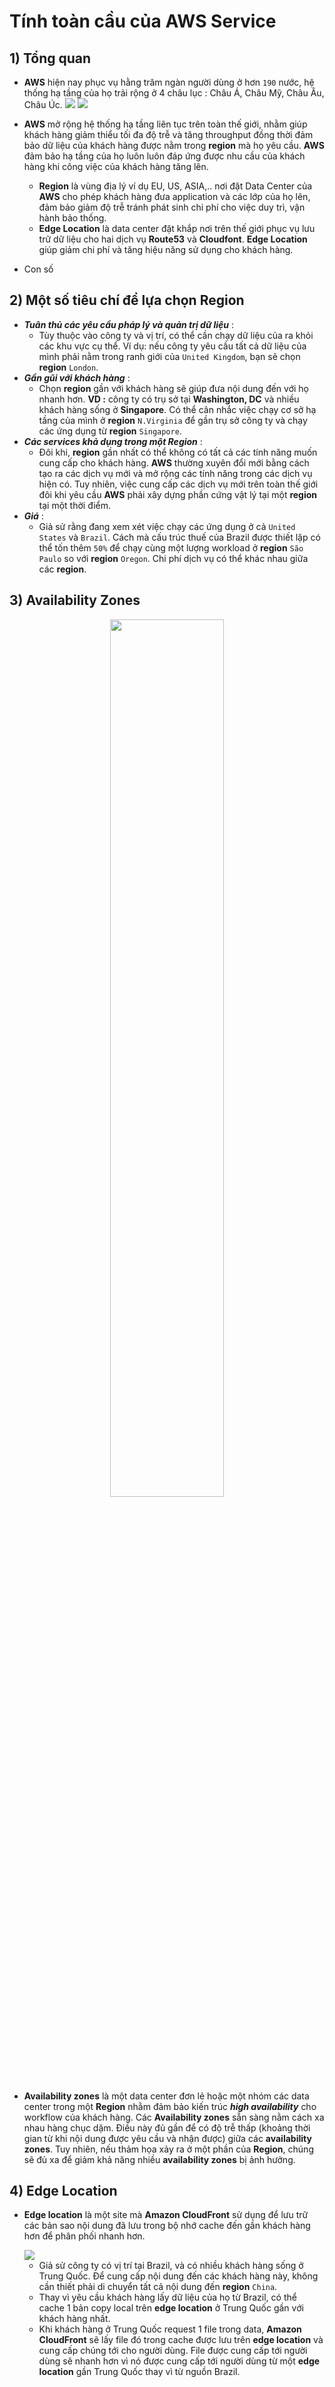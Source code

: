 # Tính toàn cầu của AWS Service
## **1) Tổng quan**
- **AWS** hiện nay phục vụ hằng trăm ngàn người dùng ở hơn `190` nước, hệ thống hạ tầng của họ trải rộng ở 4 châu lục : Châu Á, Châu Mỹ, Châu Âu, Châu Úc.
    <img src=https://i.imgur.com/Ev15clG.png>
    <img src=https://i.imgur.com/yPQ6Tei.png>

- **AWS** mở rộng hệ thống hạ tầng liên tục trên toàn thế giới, nhằm giúp khách hàng giảm thiểu tối đa độ trễ và tăng throughput đồng thời đảm bảo dữ liệu của khách hàng được nằm trong **region** mà họ yêu cầu. **AWS** đảm bảo hạ tầng của họ luôn luôn đáp ứng được nhu cầu của khách hàng khi công việc của khách hàng tăng lên.
    - **Region** là vùng địa lý ví dụ EU, US, ASIA,.. nơi đặt Data Center của **AWS** cho phép khách hàng đưa application và các lớp của họ lên, đảm bảo giảm độ trễ tránh phát sinh chi phí cho việc duy trì, vận hành bảo thống.
    - **Edge Location** là data center đặt khắp nơi trên thế giới phục vụ lưu trữ dữ liệu cho hai dịch vụ **Route53** và **Cloudfont**. **Edge Location** giúp giảm chi phí và tăng hiệu năng sử dụng cho khách hàng.
- Con số 
## **2) Một số tiêu chí để lựa chọn Region**
- ***Tuân thủ các yêu cầu pháp lý và quản trị dữ liệu*** :
    - Tùy thuộc vào công ty và vị trí, có thể cần chạy dữ liệu của ra khỏi các khu vực cụ thể. Ví dụ: nếu công ty yêu cầu tất cả dữ liệu của mình phải nằm trong ranh giới của `United Kingdom`, bạn sẽ chọn **region** `London`.
- ***Gần gũi với khách hàng*** :
    - Chọn **region** gần với khách hàng sẽ giúp đưa nội dung đến với họ nhanh hơn. **VD :** công ty có trụ sở tại **Washington, DC** và nhiều khách hàng sống ở **Singapore**. Có thể cân nhắc việc chạy cơ sở hạ tầng của mình ở **region** `N.Virginia` để gần trụ sở công ty và chạy các ứng dụng từ **region** `Singapore`.
- ***Các services khả dụng trong một **Region***** :
    - Đôi khi, **region** gần nhất có thể không có tất cả các tính năng muốn cung cấp cho khách hàng. **AWS** thường xuyên đổi mới bằng cách tạo ra các dịch vụ mới và mở rộng các tính năng trong các dịch vụ hiện có. Tuy nhiên, việc cung cấp các dịch vụ mới trên toàn thế giới đôi khi yêu cầu **AWS** phải xây dựng phần cứng vật lý tại một **region** tại một thời điểm.
- ***Giá*** :
    - Giả sử rằng đang xem xét việc chạy các ứng dụng ở cả `United States` và `Brazil`. Cách mà cấu trúc thuế của Brazil được thiết lập có thể tốn thêm `50%` để chạy cùng một lượng workload ở **region** `São Paulo` so với **region** `Oregon`. Chi phí dịch vụ có thể khác nhau giữa các **region**.
## **3) Availability Zones**

<p align=center><img src=https://i.imgur.com/aUM24CY.png width=60%></p>

- **Availability zones** là một data center đơn lẻ hoặc một nhóm các data center trong một **Region** nhằm đảm bảo kiến trúc ***high availability*** cho workflow của khách hàng. Các **Availability zones** sẵn sàng nằm cách xa nhau hàng chục dặm. Điều này đủ gần để có độ trễ thấp (khoảng thời gian từ khi nội dung được yêu cầu và nhận được) giữa các **availability zones**. Tuy nhiên, nếu thảm họa xảy ra ở một phần của **Region**, chúng sẽ đủ xa để giảm khả năng nhiều **availability zones** bị ảnh hưởng.
## **4) Edge Location**
- **Edge location** là một site mà **Amazon CloudFront** sử dụng để lưu trữ các bản sao nội dung đã lưu trong bộ nhớ cache đến gần khách hàng hơn để phân phối nhanh hơn.

    <img src=https://i.imgur.com/Cb61go5.png>

    - Giả sử công ty có vị trí tại Brazil, và có nhiều khách hàng sống ở Trung Quốc. Để cung cấp nội dung đến các khách hàng này, không cần thiết phải di chuyển tất cả nội dung đến **region** `China`.
    - Thay vì yêu cầu khách hàng lấy dữ liệu của họ từ Brazil, có thể cache 1 bản copy local trên **edge location** ở Trung Quốc gần với khách hàng nhất.
    - Khi khách hàng ở Trung Quốc request 1 file trong data, **Amazon CloudFront** sẽ lấy file đó trong cache được lưu trên **edge location** và cung cấp chúng tới cho người dùng. File được cung cấp tới người dùng sẽ nhanh hơn vì nó được cung cấp tới người dùng từ một **edge location** gần Trung Quốc thay vì từ nguồn Brazil.